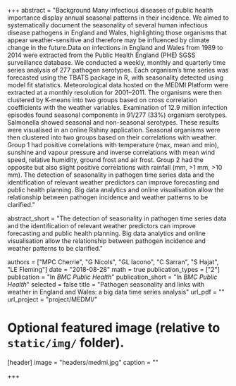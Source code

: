 +++
abstract = "Background
Many infectious diseases of public health importance display annual seasonal patterns in their incidence. We aimed to systematically document the seasonality of several human infectious disease pathogens in England and Wales, highlighting those organisms that appear weather-sensitive and therefore may be influenced by climate change in the future.Data on infections in England and Wales from 1989 to 2014 were extracted from the Public Health England (PHE) SGSS surveillance database. We conducted a weekly, monthly and quarterly time series analysis of 277 pathogen serotypes. Each organism’s time series was forecasted using the TBATS package in R, with seasonality detected using model fit statistics. Meteorological data hosted on the MEDMI Platform were extracted at a monthly resolution for 2001–2011. The organisms were then clustered by K-means into two groups based on cross correlation coefficients with the weather variables.
Examination of 12.9 million infection episodes found seasonal components in 91/277 (33%) organism serotypes. Salmonella showed seasonal and non-seasonal serotypes. These results were visualised in an online Rshiny application. Seasonal organisms were then clustered into two groups based on their correlations with weather. Group 1 had positive correlations with temperature (max, mean and min), sunshine and vapour pressure and inverse correlations with mean wind speed, relative humidity, ground frost and air frost. Group 2 had the opposite but also slight positive correlations with rainfall (mm, >1 mm, >10 mm).
The detection of seasonality in pathogen time series data and the identification of relevant weather predictors can improve forecasting and public health planning. Big data analytics and online visualisation allow the relationship between pathogen incidence and weather patterns to be clarified."

abstract_short = "The detection of seasonality in pathogen time series data and the identification of relevant weather predictors can improve forecasting and public health planning. Big data analytics and online visualisation allow the relationship between pathogen incidence and weather patterns to be clarified."

authors = ["MPC Cherrie", "G Nicols", "GL Iacono", "C Sarran", "S Hajat", "LE Fleming"]
date = "2018-08-28"
math = true
publication_types = ["2"]
publication = "In *BMC Public Health*"
publication_short = "In *BMC Public Health*"
selected = false
title = "Pathogen seasonality and links with weather in England and Wales: a big data time series analysis"
url_pdf = ""
url_project = "project/MEDMI/"
  
  
# Optional featured image (relative to `static/img/` folder).
[header]
image = "headers/medmi.jpg"
caption = ""
  
+++
    